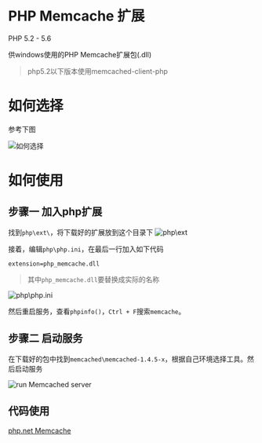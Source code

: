 # PHP Memcache 扩展

PHP 5.2 - 5.6

供windows使用的PHP Memcache扩展包(.dll)

> php5.2以下版本使用memcached-client-php

# 如何选择

参考下图

![如何选择]()


# 如何使用

## 步骤一 加入php扩展

找到`php\ext\`，将下载好的扩展放到这个目录下
![php\ext]()

接着，编辑`php\php.ini`，在最后一行加入如下代码

```
extension=php_memcache.dll
```

> 其中`php_memcache.dll`要替换成实际的名称

![php\php.ini]()

然后重启服务，查看`phpinfo()`，`Ctrl + F`搜索`memcache`。


## 步骤二 启动服务

在下载好的包中找到`memcached\memcached-1.4.5-x`，根据自己环境选择工具。然后启动服务

![run Memcached server]()


## 代码使用

[php.net Memcache](http://php.net/manual/en/book.memcache.php)